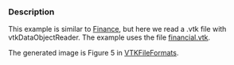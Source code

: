 ### Description
This example is similar to [Finance](../Finance), but here we read a .vtk file with vtkDataObjectReader. The example uses the file [financial.vtk](https://raw.githubusercontent.com/lorensen/VTKExamples/master/src/Testing/Data/financial.vtk).

The generated image is Figure 5 in [VTKFileFormats](../../../VTKFileFormats#legacy-file-examples).
